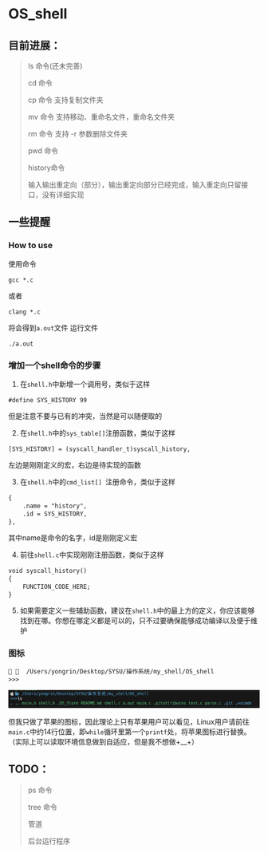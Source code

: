 # OS_shell

## 目前进展：
> ls 命令(还未完善)
> 
> cd 命令
> 
> cp 命令 支持复制文件夹
> 
> mv 命令 支持移动、重命名文件，重命名文件夹
>
> rm 命令 支持 -r 参数删除文件夹
>
> pwd 命令 
>
> history命令
>
> 输入输出重定向（部分），输出重定向部分已经完成，输入重定向只留接口，没有详细实现

## 一些提醒

### How to use
使用命令
```
gcc *.c
```
或者
```
clang *.c
```
将会得到`a.out`文件
运行文件
```
./a.out
```

### 增加一个shell命令的步骤
1. 在`shell.h`中新增一个调用号，类似于这样
```
#define SYS_HISTORY 99
```
但是注意不要与已有的冲突，当然是可以随便取的

2. 在`shell.h`中的`sys_table[]`注册函数，类似于这样
```
[SYS_HISTORY] = (syscall_handler_t)syscall_history,
```
左边是刚刚定义的宏，右边是待实现的函数

3. 在`shell.h`中的`cmd_list[] `注册命令，类似于这样
```
{
    .name = "history",
    .id = SYS_HISTORY,
},
```
其中name是命令的名字，id是刚刚定义宏

4. 前往`shell.c`中实现刚刚注册函数，类似于这样
```
void syscall_history()
{
    FUNCTION_CODE_HERE;
}
```

5. 如果需要定义一些辅助函数，建议在`shell.h`中的最上方的定义，你应该能够找到在哪。你想在哪定义都是可以的，只不过要确保能够成功编译以及便于维护



### 图标
```
   /Users/yongrin/Desktop/SYSU/操作系统/my_shell/OS_shell
>>>
```
![](imgs/1.png)

但我只做了苹果的图标，因此理论上只有苹果用户可以看见，Linux用户请前往`main.c`中约14行位置，即`while`循环里第一个`printf`处，将苹果图标进行替换。（实际上可以读取环境信息做到自适应，但是我不想做+__+）
## TODO：
> ps 命令
>
> tree 命令
>
> 管道
>
> 后台运行程序



